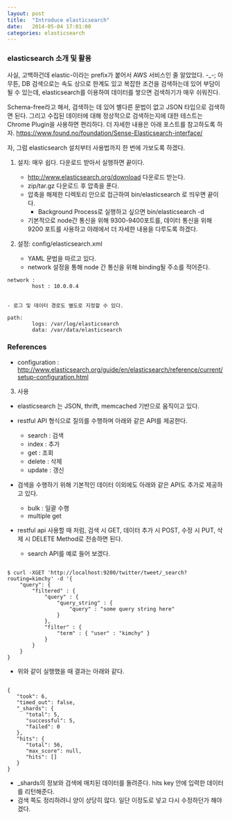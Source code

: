 ```yaml
---
layout: post
title:  "Introduce elasticsearch"
date:   2014-05-04 17:01:00
categories: elasticsearch
---
```


### elasticsearch 소개 및 활용

사실, 고백하건데 elastic-이라는 prefix가 붙어서 AWS 서비스인 줄 알았었다. -_-; 
아무튼, DB 검색으로는 속도 상으로 한계도 있고 복잡한 조건을 검색하는데 있어 부담이 될 수 있는데, elasticsearch를 이용하여 데이터를 쌓으면 검색하기가 매우 쉬워진다. 

Schema-free라고 해서, 검색하는 데 있어 별다른 문법이 없고 JSON 타입으로 검색하면 된다. 그리고 수집된 데이터에 대해 정상적으로 검색하는지에 대한 테스트는 Chrome Plugin을 사용하면 편리하다. 더 자세한 내용은 아래 포스트를 참고하도록 하자. 
https://www.found.no/foundation/Sense-Elasticsearch-interface/

자, 그럼 elasticsearch 설치부터 사용법까지 한 번에 가보도록 하겠다.

1. 설치:  매우 쉽다. 다운로드 받아서 실행하면 끝이다. 
	- http://www.elasticsearch.org/download 다운로드 받는다. 
    - zip/tar.gz 다운로드 후 압축을 푼다. 
    - 압축을 해제한 디렉토리 안으로 접근하여 bin/elasticsearch 로 띄우면 끝이다.
    	- Background Process로 실행하고 싶으면 bin/elasticsearch -d 
    - 기본적으로 node간 통신을 위해 9300-9400포트를, 데이터 통신을 위해 9200 포트를 사용하고 아래에서 더 자세한 내용을 다루도록 하겠다. 
    
2. 설정: config/elasticsearch.xml
	- YAML 문법을 따르고 있다. 
	- network 설정을 통해 node 간 통신을 위해 binding될 주소를 적어준다. 
<pre><code>network :
		host : 10.0.0.4
 </code></pre>
 
	- 로그 및 데이터 경로도 별도로 지정할 수 있다. 
<pre><code>path:
		logs: /var/log/elasticsearch
		data: /var/data/elasticsearch
</code></pre>
	
###  References
- configuration : http://www.elasticsearch.org/guide/en/elasticsearch/reference/current/setup-configuration.html


3. 사용
- elasticsearch 는 JSON, thrift, memcached 기반으로 움직이고 있다. 
- restful API 형식으로 질의를 수행하며 아래와 같은 API를 제공한다. 
	- search : 검색
	- index : 추가
	- get : 조회
	- delete : 삭제
	- update : 갱신 
- 검색을 수행하기 위해 기본적인 데이터 이외에도 아래와 같은 API도 추가로 제공하고 있다. 
	- bulk : 일괄 수행
	- multiple get 
	
- restful api 사용할 때 처럼, 검색 시 GET, 데이터 추가 시 POST, 수정 시 PUT, 삭제 시 DELETE Method로 전송하면 된다. 
	- search API를 예로 들어 보겠다.
<pre><code>
$ curl -XGET 'http://localhost:9200/twitter/tweet/_search?routing=kimchy' -d '{
    "query": {
        "filtered" : {
            "query" : {
                "query_string" : {
                    "query" : "some query string here"
                }
            },
            "filter" : {
                "term" : { "user" : "kimchy" }
            }
        }
    }
}
</code></pre>

- 위와 같이 실행했을 때 결과는 아래와 같다. 
<pre><code>
{
   "took": 6,
   "timed_out": false,
   "_shards": {
      "total": 5,
      "successful": 5,
      "failed": 0
   },
   "hits": {
      "total": 56,
      "max_score": null,
      "hits": []
   }
}
</code></pre>

- _shards의 정보와 검색에 매치된 데이터를 돌려준다. hits key 안에 입력한 데이터를 리턴해준다. 
- 검색 쪽도 정리하려니 양이 상당히 많다. 일단 이정도로 넣고 다시 수정하던가 해야겠다. 